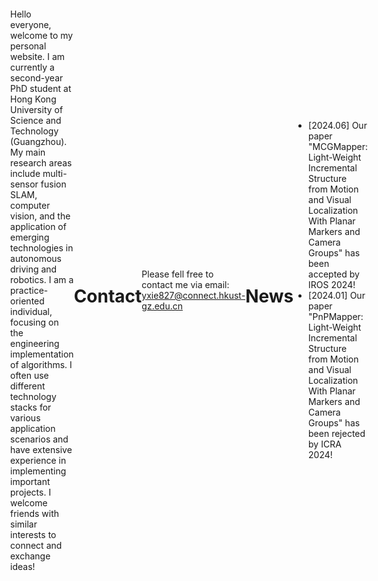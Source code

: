 ```yaml
---
permalink: /
title: "Human who invented humans must have won the Nobel Prize"
author_profile: true
redirect_from: 
  - /about/
  - /about.html

---
```



Hello everyone, welcome to my personal website. I am currently a second-year PhD student at Hong Kong University of Science and Technology (Guangzhou). My main research areas include multi-sensor fusion SLAM, computer vision, and the application of emerging technologies in autonomous driving and robotics. I am a practice-oriented individual, focusing on the engineering implementation of algorithms. I often use different technology stacks for various application scenarios and have extensive experience in implementing important projects. I welcome friends with similar interests to connect and exchange ideas!


Contact
===
Please fell free to contact me via email: yxie827@connect.hkust-gz.edu.cn

News
===
* [2024.06] Our paper "MCGMapper: Light-Weight Incremental Structure from Motion and Visual Localization With Planar Markers and Camera Groups" has been accepted by IROS 2024!
* [2024.01] Our paper "PnPMapper: Light-Weight Incremental Structure from Motion and Visual Localization With Planar Markers and Camera Groups" has been rejected by ICRA 2024!


<html lang="zh-CN">
<head>
    <meta charset="UTF-8">
    <meta name="viewport" content="width=device-width, initial-scale=1.0">
    <title>相对宽度并居中的地图容器</title>
    <style>
        body, html {
            margin: 0;
            padding: 0;
            height: 100%;
            display: flex;
            justify-content: center;
            align-items: center;
        }

        #map-container {
            width: 50%; /* 相对宽度，例如50% */
            height: 50vh; /* 相对高度，例如50vh */
            overflow: hidden; /* 如果内容超出容器大小，将被隐藏 */
        }
    </style>
</head>
<body>
    <div id="map-container">
        <script type="text/javascript" id="clstr_globe" src="//clustrmaps.com/globe.js?d=sFBgYY4_BiG3pfMgws4h95tcKvWQrsS8hRbEFVQxUdg"></script>
    </div>
</body>
</html>